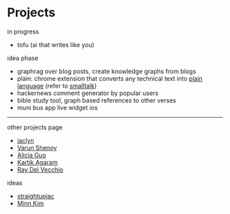 # Projects

in progress

- tofu (ai that writes like you)

idea phase

- graphrag over blog posts, create knowledge graphs from blogs
- plain: chrome extension that converts any technical text into [plain language](https://en.wikipedia.org/wiki/Plain_language?useskin=vector) (refer to [smalltalk](https://github.com/varunshenoy/smalltalk))
- hackernews comment generator by popular users
- bible study tool, graph based references to other verses
- muni bus app live widget ios

---

other projects page

- [jaclyn](https://www.straightupjac.xyz/projects)
- [Varun Shenoy](https://varunshenoy.com/projects.html)
- [Alicia Guo](https://www.aliciaguo.com/artifacts/)
- [Kartik Agaram](https://akkartik.name/code)
- [Ray Del Vecchio](https://raydelv.tech/technology)

ideas

- [straightupjac](https://www.straightupjac.xyz/thoughts/ideas)
- [Minn Kim](https://x.com/minney_cat/status/1045046502417031168)
